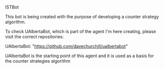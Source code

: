 ISTBot

This bot is being created with the purpose of developing a counter strategy algorithm.

To check UAlbertaBot, which is part of the agent I'm here creating, please visit the correct repositories:

UAlbertaBot: "https://github.com/davechurchill/ualbertabot"

UAlbertaBot is the starting point of this agent and it is used as a basis for the counter strategies algorithm
